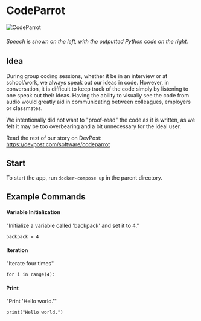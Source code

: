 # CodeParrot

![CodeParrot](https://challengepost-s3-challengepost.netdna-ssl.com/photos/production/software_photos/000/841/486/datas/gallery.jpg "CodeParrot")


###### *Speech is shown on the left, with the outputted Python code on the right.*

## Idea
During group coding sessions, whether it be in an interview or at school/work, we always speak out our ideas in code. However, in conversation, it is difficult to keep track of the code simply by listening to one speak out their ideas. Having the ability to visually see the code from audio would greatly aid in communicating between colleagues, employers or classmates.

We intentionally did not want to "proof-read" the code as it is written, as we felt it may be too overbearing and a bit unnecessary for the ideal user.

Read the rest of our story on DevPost: https://devpost.com/software/codeparrot

## Start
To start the app, run `docker-compose up` in the parent directory.

## Example Commands

#### Variable Initialization
"Initialize a variable called 'backpack' and set it to 4."

`backpack = 4`

#### Iteration
"Iterate four times"

`for i in range(4):`

#### Print
"Print 'Hello world.'"

`print("Hello world.")`

